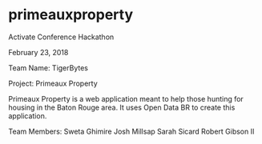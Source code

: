 # primeauxproperty
Activate Conference Hackathon

February 23, 2018

Team Name: TigerBytes

Project: Primeaux Property

Primeaux Property is a web application meant to help those hunting for housing in the Baton Rouge area. It uses Open Data BR to create this application.

Team Members: 
Sweta Ghimire 
Josh Millsap
Sarah Sicard
Robert Gibson II
